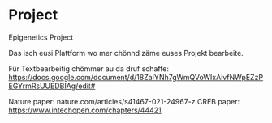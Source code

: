 # Project
Epigenetics Project

Das isch eusi Plattform wo mer chönnd zäme euses Projekt bearbeite.

Für Textbearbeitig chömmer au da druf schaffe:
https://docs.google.com/document/d/18ZaIYNh7gWmQVoWIxAivfNWpEZzPEGYrmRsUUEDBIAg/edit#

Nature paper:
nature.com/articles/s41467-021-24967-z
CREB paper:
https://www.intechopen.com/chapters/44421

